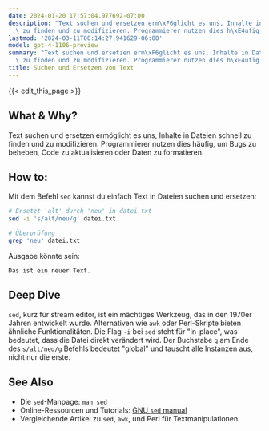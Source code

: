 ```yaml
---
date: 2024-01-20 17:57:04.977692-07:00
description: "Text suchen und ersetzen erm\xF6glicht es uns, Inhalte in Dateien schnell\
  \ zu finden und zu modifizieren. Programmierer nutzen dies h\xE4ufig, um Bugs zu\u2026"
lastmod: '2024-03-11T00:14:27.941629-06:00'
model: gpt-4-1106-preview
summary: "Text suchen und ersetzen erm\xF6glicht es uns, Inhalte in Dateien schnell\
  \ zu finden und zu modifizieren. Programmierer nutzen dies h\xE4ufig, um Bugs zu\u2026"
title: Suchen und Ersetzen von Text
---
```


{{< edit_this_page >}}

## What & Why?
Text suchen und ersetzen ermöglicht es uns, Inhalte in Dateien schnell zu finden und zu modifizieren. Programmierer nutzen dies häufig, um Bugs zu beheben, Code zu aktualisieren oder Daten zu formatieren.

## How to:
Mit dem Befehl `sed` kannst du einfach Text in Dateien suchen und ersetzen:

```Bash
# Ersetzt 'alt' durch 'neu' in datei.txt
sed -i 's/alt/neu/g' datei.txt

# Überprüfung
grep 'neu' datei.txt
```

Ausgabe könnte sein:

```
Das ist ein neuer Text.
```

## Deep Dive
`sed`, kurz für stream editor, ist ein mächtiges Werkzeug, das in den 1970er Jahren entwickelt wurde. Alternativen wie `awk` oder Perl-Skripte bieten ähnliche Funktionalitäten. Die Flag `-i` bei `sed` steht für "in-place", was bedeutet, dass die Datei direkt verändert wird. Der Buchstabe `g` am Ende des `s/alt/neu/g` Befehls bedeutet "global" und tauscht alle Instanzen aus, nicht nur die erste.

## See Also
- Die `sed`-Manpage: `man sed`
- Online-Ressourcen und Tutorials: [GNU `sed` manual](https://www.gnu.org/software/sed/manual/sed.html)
- Vergleichende Artikel zu `sed`, `awk`, und Perl für Textmanipulationen.
